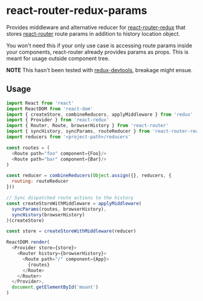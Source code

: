 # react-router-redux-params

Provides middleware and alternative reducer for [react-router-redux](https://github.com/rackt/react-router-redux) that stores [react-router](https://github.com/rackt/react-router) route params in addition to history location object.

You won't need this if your only use case is accessing route params inside your components, react-router already provides params as props. This is meant for usage outside component tree.

**NOTE** This hasn't been tested with [redux-devtools](https://github.com/gaearon/redux-devtools), breakage might ensue.

## Usage

```js
import React from 'react'
import ReactDOM from 'react-dom'
import { createStore, combineReducers, applyMiddleware } from 'redux'
import { Provider } from 'react-redux'
import { Router, Route, browserHistory } from 'react-router'
import { syncHistory, syncParams, routeReducer } from 'react-router-redux-params'
import reducers from '<project-path>/reducers'

const routes = (
  <Route path="foo" component={Foo}/>
  <Route path="bar" component={Bar}/>
)

const reducer = combineReducers(Object.assign({}, reducers, {
  routing: routeReducer
}))

// Sync dispatched route actions to the history
const createStoreWithMiddleware = applyMiddleware(
  syncParams(routes, browserHistory),
  syncHistory(browserHistory)
)(createStore)

const store = createStoreWithMiddleware(reducer)

ReactDOM.render(
  <Provider store={store}>
    <Router history={browserHistory}>
      <Route path="/" component={App}>
        {routes}
      </Route>
    </Router>
  </Provider>,
  document.getElementById('mount')
)
```
